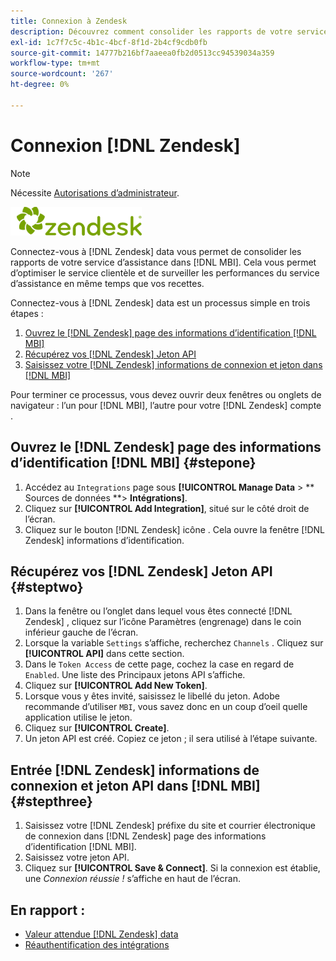 ```yaml
---
title: Connexion à Zendesk
description: Découvrez comment consolider les rapports de votre service d’assistance dans [!DNL MBI].
exl-id: 1c7f7c5c-4b1c-4bcf-8f1d-2b4cf9cdb0fb
source-git-commit: 14777b216bf7aaeea0fb2d0513cc94539034a359
workflow-type: tm+mt
source-wordcount: '267'
ht-degree: 0%

---
```


# Connexion [!DNL Zendesk]

>[!NOTE]
>
>Nécessite [Autorisations d’administrateur](../../../administrator/user-management/user-management.md).

![](../../../assets/Zendesk_logo.png)

Connectez-vous à [!DNL Zendesk] data vous permet de consolider les rapports de votre service d’assistance dans [!DNL MBI]. Cela vous permet d’optimiser le service clientèle et de surveiller les performances du service d’assistance en même temps que vos recettes.

Connectez-vous à [!DNL Zendesk] data est un processus simple en trois étapes :

1. [Ouvrez le [!DNL Zendesk] page des informations d’identification [!DNL MBI]](#stepone)
1. [Récupérez vos [!DNL Zendesk] Jeton API](#steptwo)
1. [Saisissez votre [!DNL Zendesk] informations de connexion et jeton dans [!DNL MBI]](#stepthree)

Pour terminer ce processus, vous devez ouvrir deux fenêtres ou onglets de navigateur : l’un pour [!DNL MBI], l’autre pour votre [!DNL Zendesk] compte .

## Ouvrez le [!DNL Zendesk] page des informations d’identification [!DNL MBI] {#stepone}

1. Accédez au `Integrations` page sous **[!UICONTROL Manage Data** > ** Sources de données **> **Intégrations]**.
1. Cliquez sur **[!UICONTROL Add Integration]**, situé sur le côté droit de l’écran.
1. Cliquez sur le bouton [!DNL Zendesk] icône . Cela ouvre la fenêtre [!DNL Zendesk] informations d’identification.

## Récupérez vos [!DNL Zendesk] Jeton API {#steptwo}

1. Dans la fenêtre ou l’onglet dans lequel vous êtes connecté [!DNL Zendesk] , cliquez sur l’icône Paramètres (engrenage) dans le coin inférieur gauche de l’écran.
1. Lorsque la variable `Settings` s’affiche, recherchez `Channels` . Cliquez sur **[!UICONTROL API]** dans cette section.
1. Dans le `Token Access` de cette page, cochez la case en regard de `Enabled`. Une liste des Principaux jetons API s’affiche.
1. Cliquez sur **[!UICONTROL Add New Token]**.
1. Lorsque vous y êtes invité, saisissez le libellé du jeton. Adobe recommande d’utiliser `MBI`, vous savez donc en un coup d’oeil quelle application utilise le jeton.
1. Cliquez sur **[!UICONTROL Create]**.
1. Un jeton API est créé. Copiez ce jeton ; il sera utilisé à l’étape suivante.

## Entrée [!DNL Zendesk] informations de connexion et jeton API dans [!DNL MBI] {#stepthree}

1. Saisissez votre [!DNL Zendesk] préfixe du site et courrier électronique de connexion dans [!DNL Zendesk] page des informations d’identification [!DNL MBI].
1. Saisissez votre jeton API.
1. Cliquez sur **[!UICONTROL Save & Connect]**. Si la connexion est établie, une *Connexion réussie !* s’affiche en haut de l’écran.

## En rapport :

* [Valeur attendue [!DNL Zendesk] data](../integrations/exp-zendesk-data.md)
* [Réauthentification des intégrations](https://experienceleague.adobe.com/docs/commerce-knowledge-base/kb/how-to/mbi-reauthenticating-integrations.html?lang=en)
